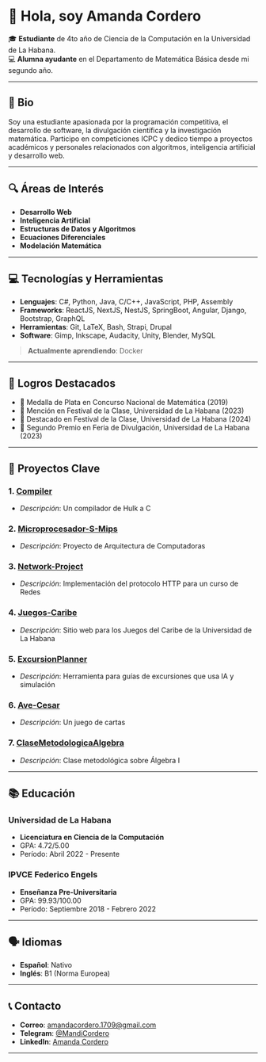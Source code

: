 # 👋 Hola, soy Amanda Cordero

🎓 **Estudiante** de 4to año de Ciencia de la Computación en la Universidad de La Habana.  
💻 **Alumna ayudante** en el Departamento de Matemática Básica desde mi segundo año.

---

## 🌱 Bio
Soy una estudiante apasionada por la programación competitiva, el desarrollo de software, la divulgación científica y la investigación matemática. Participo en competiciones ICPC y dedico tiempo a proyectos académicos y personales relacionados con algoritmos, inteligencia artificial y desarrollo web.

---

## 🔍 Áreas de Interés
- **Desarrollo Web**
- **Inteligencia Artificial**
- **Estructuras de Datos y Algoritmos**
- **Ecuaciones Diferenciales**
- **Modelación Matemática**

---

## 💻 Tecnologías y Herramientas
- **Lenguajes**: C#, Python, Java, C/C++, JavaScript, PHP, Assembly
- **Frameworks**: ReactJS, NextJS, NestJS, SpringBoot, Angular, Django, Bootstrap, GraphQL
- **Herramientas**: Git, LaTeX, Bash, Strapi, Drupal
- **Software**: Gimp, Inkscape, Audacity, Unity, Blender, MySQL

> **Actualmente aprendiendo**: Docker

---

## 🏅 Logros Destacados
- 🥈 Medalla de Plata en Concurso Nacional de Matemática (2019)
- 🥉 Mención en Festival de la Clase, Universidad de La Habana (2023)
- 🥈 Destacado en Festival de la Clase, Universidad de La Habana (2024)
- 🥈 Segundo Premio en Feria de Divulgación, Universidad de La Habana (2023)

---

## 📂 Proyectos Clave
### 1. **[Compiler](https://github.com/AmandaCordero/Compiler)**
   - *Descripción*: Un compilador de Hulk a C

### 2. **[Microprocesador-S-Mips](https://github.com/AmandaCordero/Microprocesador-S-Mips)**
   - *Descripción*: Proyecto de Arquitectura de Computadoras

### 3. **[Network-Project](https://github.com/AmandaCordero/Network-Project)**
   - *Descripción*: Implementación del protocolo HTTP para un curso de Redes

### 4. **[Juegos-Caribe](https://github.com/AmandaCordero/Juegos-Caribe)**
   - *Descripción*: Sitio web para los Juegos del Caribe de la Universidad de La Habana

### 5. **[ExcursionPlanner](https://github.com/AmandaCordero/ExcursionPlanner)**
   - *Descripción*: Herramienta para guías de excursiones que usa IA y simulación

### 6. **[Ave-Cesar](https://github.com/AmandaCordero/Ave-Cesar)**
   - *Descripción*: Un juego de cartas

### 7. **[ClaseMetodologicaAlgebra](https://github.com/AmandaCordero/ClaseMetodologicaAlgebra)**
   - *Descripción*: Clase metodológica sobre Álgebra I

---

## 📚 Educación
### **Universidad de La Habana**
- **Licenciatura en Ciencia de la Computación**
- GPA: 4.72/5.00
- Período: Abril 2022 - Presente

### **IPVCE Federico Engels**
- **Enseñanza Pre-Universitaria**
- GPA: 99.93/100.00
- Período: Septiembre 2018 - Febrero 2022

---

## 🗣 Idiomas
- **Español**: Nativo
- **Inglés**: B1 (Norma Europea)

---

## 📞 Contacto
- **Correo**: amandacordero.1709@gmail.com
- **Telegram**: [@MandiCordero](https://t.me/MandiCordero)
- **LinkedIn**: [Amanda Cordero](https://www.linkedin.com/in/amanda-cordero/)

---

<!--
**AmandaCordero/AmandaCordero** is a ✨ _special_ ✨ repository because its `README.md` (this file) appears on your GitHub profile.

Here are some ideas to get you started:

- 🔭 I’m currently working on ...
- 🌱 I’m currently learning ...
- 👯 I’m looking to collaborate on ...
- 🤔 I’m looking for help with ...
- 💬 Ask me about ...
- 📫 How to reach me: ...
- 😄 Pronouns: ...
- ⚡ Fun fact: ...
-->
